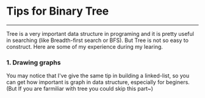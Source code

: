 # Tips for Binary Tree
---
Tree is a very important data structure in programing and it is pretty useful in searching (like Breadth-first search or BFS). But Tree is not so easy to construct. Here are some of my experience during my learing.

### 1. Drawing graphs
You may notice that I've give the same tip in building a linked-list, so you can get how important is graph in data structure, especially for beginers. (But If you are farmiliar with tree you could skip this part~) 
